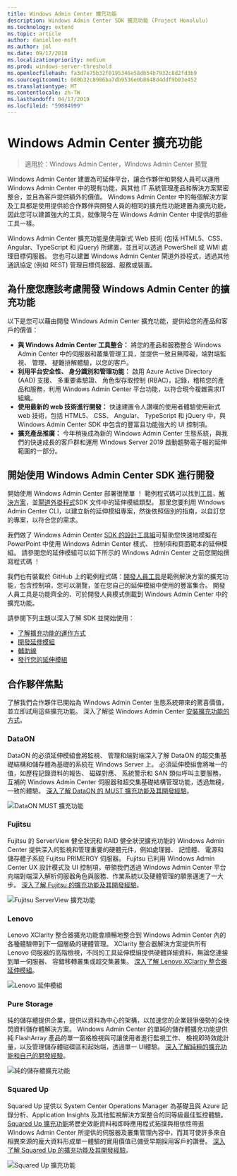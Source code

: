 ```yaml
---
title: Windows Admin Center 擴充功能
description: Windows Admin Center SDK 擴充功能 (Project Honolulu)
ms.technology: extend
ms.topic: article
author: daniellee-msft
ms.author: jol
ms.date: 09/17/2018
ms.localizationpriority: medium
ms.prod: windows-server-threshold
ms.openlocfilehash: fa3d7e75b32f0195346e58db54b7932c8d2fd3b9
ms.sourcegitcommit: 0d0b32c8986ba7db9536e0b8648d4ddf9b03e452
ms.translationtype: MT
ms.contentlocale: zh-TW
ms.lasthandoff: 04/17/2019
ms.locfileid: "59884999"
---
```

# <a name="extensions-for-windows-admin-center"></a>Windows Admin Center 擴充功能

>適用於：Windows Admin Center，Windows Admin Center 預覽

Windows Admin Center 建置為可延伸平台，讓合作夥伴和開發人員可以運用 Windows Admin Center 中的現有功能，與其他 IT 系統管理產品和解決方案緊密整合，並且為客戶提供額外的價值。 Windows Admin Center 中的每個解決方案及工具都是使用提供給合作夥伴與開發人員的相同的擴充性功能建置為擴充功能，因此您可以建置強大的工具，就像現今在 Windows Admin Center 中提供的那些工具一樣。

Windows Admin Center 擴充功能是使用新式 Web 技術 (包括 HTML5、CSS、Angular、TypeScript 和 jQuery) 所建置，並且可以透過 PowerShell 或 WMI 處理目標伺服器。 您也可以建置 Windows Admin Center 閘道外掛程式，透過其他通訊協定 (例如 REST) 管理目標伺服器、服務或裝置。

## <a name="why-you-should-consider-developing-an-extension-for-windows-admin-center"></a>為什麼您應該考慮開發 Windows Admin Center 的擴充功能

以下是您可以藉由開發 Windows Admin Center 擴充功能，提供給您的產品和客戶的價值：

- **與 Windows Admin Center 工具整合：** 將您的產品和服務整合 Windows Admin Center 中的伺服器和叢集管理工具，並提供一致且無障礙，端對端監視、 管理、 疑難排解體驗，以您的客戶。
- **利用平台安全性、 身分識別和管理功能：** 啟用 Azure Active Directory (AAD) 支援、 多重要素驗證、 角色型存取控制 (RBAC)，記錄，稽核您的產品和服務，利用 Windows Admin Center 平台功能，以符合現今複雜需求IT 組織。
- **使用最新的 web 技術進行開發：** 快速建置令人讚嘆的使用者體驗使用新式 web 技術，包括 HTML5、 CSS、 Angular、 TypeScript 和 jQuery 中，與 Windows Admin Center SDK 中包含的豐富且功能強大的 UI 控制項。
- **擴充產品推廣：** 今年稍後成為新的 Windows Admin Center 生態系統，與我們的快速成長的客戶群和運用 Windows Server 2019 啟動趨勢電子報的延伸範圍的一部分。

## <a name="start-developing-with-the-windows-admin-center-sdk"></a>開始使用 Windows Admin Center SDK 進行開發

開始使用 Windows Admin Center 部署很簡單 ！  範例程式碼可以找到[工具](develop-tool.md)，[解決方案](develop-solution.md)，並[閘道外掛程式](develop-gateway-plugin.md)SDK 文件中的延伸模組類型。 那里您要利用 Windows Admin Center CLI，以建立新的延伸模組專案，然後依照個別的指南，以自訂您的專案，以符合您的需求。

我們做了 Windows Admin Center [SDK 的設計工具組](https://github.com/Microsoft/windows-admin-center-sdk/blob/master/WindowsAdminCenterDesignToolkit.zip)可幫助您快速地模擬在 PowerPoint 中使用 Windows Admin Center 樣式、 控制項和頁面範本的延伸模組。 請參閱您的延伸模組可以如下所示的 Windows Admin Center 之前您開始撰寫程式碼 ！

我們也有裝載於 GitHub 上的範例程式碼：[開發人員工具](https://aka.ms/wacsdk)是範例解決方案的擴充功能，包含控制項，您可以瀏覽，並在您自己的延伸模組中使用的豐富集合。 開發人員工具是功能齊全的、可於開發人員模式側載到 Windows Admin Center 中的擴充功能。

請參閱下列主題以深入了解 SDK 並開始使用：

- [了解擴充功能的運作方式](understand-extensions.md)
- [開發延伸模組](developing-extensions.md)
- [輔助線](guides.md)
- [發行您的延伸模組](publish-extensions.md)

## <a name="partner-spotlight"></a>合作夥伴焦點

了解我們合作夥伴已開始為 Windows Admin Center 生態系統帶來的驚喜價值，並立即試用這些擴充功能。 深入了解從 Windows Admin Center [安裝擴充功能的方式](../configure/using-extensions.md)。

### <a name="dataon"></a>DataON

DataON 的必須延伸模組會將監視、 管理和端對端深入了解 DataON 的超交集基礎結構和儲存體為基礎的系統在 Windows Server 上。 必須延伸模組會將唯一的值，如歷程記錄資料的報告、 磁碟對應、 系統警示和 SAN 類似呼叫主要服務，互補的 Windows Admin Center 伺服器和超交集基礎結構管理功能，透過無縫，一致的體驗。 [深入了解 DataON 的 MUST 擴充功能及其開發經驗](case-studies/dataon.md)。

![DataON MUST 擴充功能](../media/extensibility-overview/dataon-must-extension.png)

### <a name="fujitsu"></a>Fujitsu

Fujitsu 的 ServerView 健全狀況和 RAID 健全狀況擴充功能的 Windows Admin Center 提供深入的監視和管理重要的硬體元件，例如處理器、 記憶體、 電源和儲存體子系統 Fujitsu PRIMERGY 伺服器。 Fujitsu 已利用 Windows Admin Center UX 設計模式及 UI 控制項，帶領我們透過 Windows Admin Center 平台向端對端深入解析伺服器角色與服務、作業系統以及硬體管理的願景邁進了一大步。 [深入了解 Fujitsu 的擴充功能及其開發經驗](case-studies/fujitsu.md)。

![Fujitsu ServerView 擴充功能](../media/extensibility-overview/fujitsu-serverview-extension.png)

### <a name="lenovo"></a>Lenovo

Lenovo XClarity 整合器擴充功能會順暢地整合到 Windows Admin Center 內的各種體驗帶到下一個層級的硬體管理。 XClarity 整合器解決方案提供所有 Lenovo 伺服器的高階檢視，不同的工具延伸模組提供硬體詳細資料，無論您連接到單一伺服器、 容錯移轉叢集或超交集叢集。 [深入了解 Lenovo XClarity 整合器延伸模組](case-studies/lenovo.md)。

![Lenovo 延伸模組](../media/extensibility-overview/lenovo-extension.png)

### <a name="pure-storage"></a>Pure Storage

純的儲存體提供企業，提供以資料為中心的架構，以加速您的企業競爭優勢的全快閃資料儲存體解決方案。 Windows Admin Center 的單純的儲存體擴充功能提供純 FlashArray 產品的單一窗格檢視與可讓使用者進行監視工作、 檢視即時效能計量，以及管理儲存體磁碟區和起始端，透過單一 UI體驗。 [深入了解純粹的擴充功能和自己的開發經驗](case-studies/purestorage.md)。

![純的儲存體擴充功能](../media/extensibility-overview/purestorage-extension.png)

### <a name="squared-up"></a>Squared Up

Squared Up 提供以 System Center Operations Manager 為基礎且與 Azure 記錄分析、Application Insights 及其他監視解決方案整合的同等級最佳監控體驗。 [Squared Up 擴充功能](https://squaredup.com/product/honolulu/windows-admin-center-extension/?utm_source=microsoft-docs&utm_medium=public-relations&utm_campaign=honolulu)將歷史效能資料和即時應用程式拓撲與相依性帶進 Windows Admin Center 所提供的伺服器及叢集管理內容中，而其可使許多來自相異來源的龐大資料形成單一體驗的實用價值已備受早期採用客戶的讚譽。 [深入了解 Squared Up 的擴充功能及其開發經驗](case-studies/squared-up.md)。

![Squared Up 擴充功能](../media/extensibility-overview/squaredup-extension.png)